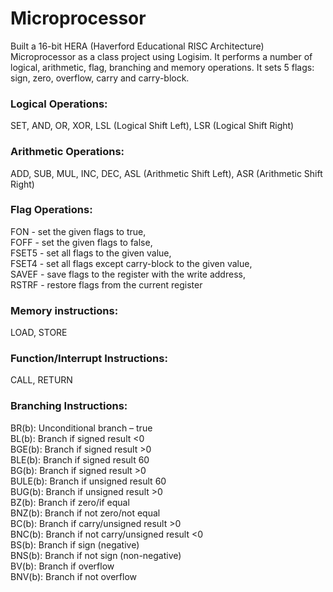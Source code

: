 # Microprocessor

Built a 16-bit HERA (Haverford Educational RISC Architecture) Microprocessor as a class project using Logisim. It performs a number of logical, arithmetic, flag, branching and memory operations. It sets 5 flags: sign, zero, overflow, carry and carry-block. 

### Logical Operations: 
  SET, AND, OR, XOR, LSL (Logical Shift Left), LSR (Logical Shift Right) 

### Arithmetic Operations: 
  ADD, SUB, MUL, INC, DEC, ASL (Arithmetic Shift Left), ASR (Arithmetic Shift Right)
 
### Flag Operations: 
  FON - set the given flags to true, <br> 
  FOFF - set the given flags to false, <br> 
  FSET5 - set all flags to the given value, <br> 
  FSET4 - set all flags except carry-block to the given value, <br> 
  SAVEF - save flags to the register with the write address, <br> 
  RSTRF - restore flags from the current register <br> 
  
 ### Memory instructions: 
  LOAD, STORE
  
 ### Function/Interrupt Instructions: 
  CALL, RETURN 
  
 ### Branching Instructions: 
  BR(b): Unconditional branch – true <br> 
  BL(b): Branch if signed result <0 <br> 
  BGE(b): Branch if signed result >0 <br> 
  BLE(b): Branch if signed result 60 <br> 
  BG(b): Branch if signed result >0 <br> 
  BULE(b): Branch if unsigned result 60 <br> 
  BUG(b): Branch if unsigned result >0 <br> 
  BZ(b): Branch if zero/if equal <br> 
  BNZ(b): Branch if not zero/not equal <br> 
  BC(b): Branch if carry/unsigned result >0 <br> 
  BNC(b): Branch if not carry/unsigned result <0 <br> 
  BS(b): Branch if sign (negative) <br> 
  BNS(b): Branch if not sign (non-negative) <br> 
  BV(b): Branch if overflow <br> 
  BNV(b): Branch if not overflow <br> 
 
